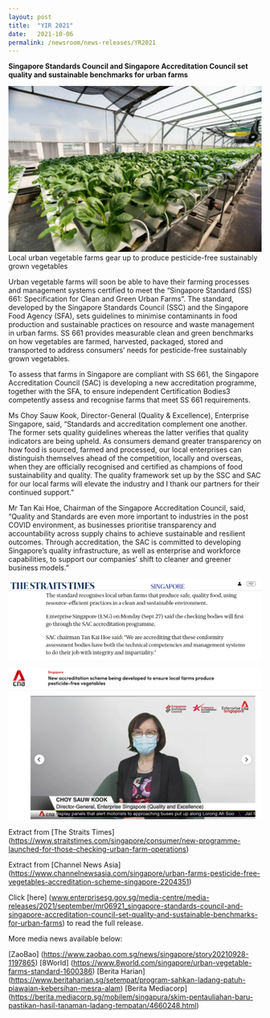 ```yaml
---
layout: post
title:  "YIR 2021"
date:   2021-10-06
permalink: /newsroom/news-releases/YR2021
---
```


**Singapore Standards Council and Singapore Accreditation Council set quality and sustainable benchmarks for urban farms**


![Urban-farm.png](/images/press-release/photos/Urban-farm.png)
Local urban vegetable farms gear up to produce pesticide-free sustainably grown vegetables


Urban vegetable farms will soon be able to have their farming processes and management systems certified to meet the “Singapore Standard (SS) 661: Specification for Clean and Green Urban Farms”. The standard, developed by the Singapore Standards Council (SSC) and the Singapore Food Agency (SFA), sets guidelines to minimise contaminants in food production and sustainable practices on resource and waste management in urban farms. SS 661 provides measurable clean and green benchmarks on how vegetables are farmed, harvested, packaged, stored and transported to address consumers’ needs for pesticide-free sustainably grown vegetables.  

To assess that farms in Singapore are compliant with SS 661, the Singapore Accreditation Council (SAC) is developing a new accreditation programme, together with the SFA, to ensure independent Certification Bodies3 competently assess and recognise farms that meet SS 661 requirements.

 

Ms Choy Sauw Kook, Director-General (Quality & Excellence), Enterprise Singapore, said, “Standards and accreditation complement one another. The former sets quality guidelines whereas the latter verifies that quality indicators are being upheld. As consumers demand greater transparency on how food is sourced, farmed and processed, our local enterprises can distinguish themselves ahead of the competition, locally and overseas, when they are officially recognised and certified as champions of food sustainability and quality. The quality framework set up by the SSC and SAC for our local farms will elevate the industry and I thank our partners for their continued support.”

 

Mr Tan Kai Hoe, Chairman of the Singapore Accreditation Council, said, “Quality and Standards are even more important to industries in the post COVID environment, as businesses prioritise transparency and accountability across supply chains to achieve sustainable and resilient outcomes. Through accreditation, the SAC is committed to developing Singapore’s quality infrastructure, as well as enterprise and workforce capabilities, to support our companies’ shift to cleaner and greener business models.”

 
![ST.png](/images/press-release/photos/ST.png)

 
![CSK.png](/images/press-release/photos/CSK.png)




Extract from [The Straits Times] (https://www.straitstimes.com/singapore/consumer/new-programme-launched-for-those-checking-urban-farm-operations)

Extract from [Channel News Asia] (https://www.channelnewsasia.com/singapore/urban-farms-pesticide-free-vegetables-accreditation-scheme-singapore-2204351)

Click [here] (www.enterprisesg.gov.sg/media-centre/media-releases/2021/september/mr06921_singapore-standards-council-and-singapore-accreditation-council-set-quality-and-sustainable-benchmarks-for-urban-farms) to read the full release.

More media news available below:

[ZaoBao] (https://www.zaobao.com.sg/news/singapore/story20210928-1197865)
[8World] (https://www.8world.com/singapore/urban-vegetable-farms-standard-1600386)
[Berita Harian] (https://www.beritaharian.sg/setempat/program-sahkan-ladang-patuh-piawaian-kebersihan-mesra-alam)
[Berita Mediacorp] (https://berita.mediacorp.sg/mobilem/singapura/skim-pentauliahan-baru-pastikan-hasil-tanaman-ladang-tempatan/4660248.html)





 
 

